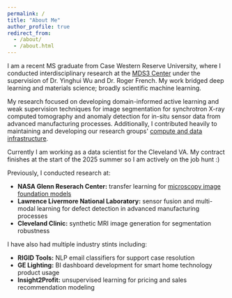 ```yaml
---
permalink: /
title: "About Me"
author_profile: true
redirect_from: 
  - /about/
  - /about.html
---
```


I am a recent MS graduate from Case Western Reserve University, where I conducted interdisciplinary research at the [MDS3 Center](https://mds3-coe.com/) under the supervision of Dr. Yinghui Wu and Dr. Roger French. My work bridged deep learning and materials science; broadly scientific machine learning. 

My research focused on developing domain-informed active learning and weak supervision techniques for image segmentation for synchrotron X-ray computed tomography and anomaly detection for in-situ sensor data from advanced manufacturing processes. Additionally, I contributed heavily to maintaining and developing our research groups' [compute and data infrastructure](https://ieeexplore.ieee.org/abstract/document/10487079).

Currently I am working as a data scientist for the Cleveland VA. My contract finishes at the start of the 2025 summer so I am actively on the job hunt :)

Previously, I conducted research at:
- **NASA Glenn Reserach Center:** transfer learning for [microscopy image foundation models](https://github.com/nasa/pretrained-microscopy-models)
- **Lawrence Livermore National Laboratory:** sensor fusion and multi-modal learning for defect detection in advanced manufacturing processes
- **Cleveland Clinic:** synthetic MRI image generation for segmentation robustness 

I have also had multiple industry stints including:
- **RIGID Tools:** NLP email classifiers for support case resolution
- **GE Lighting:** BI dashboard development for smart home technology product usage
- **Insight2Profit:** unsupervised learning for pricing and sales recommendation modeling